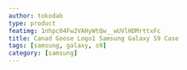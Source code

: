 ```yaml
---
author: tokodab
type: product
featimg: 1nhpc04Fw2VAHyWtQw__wUVlHDMrttxFc
title: Canad Goose Logo1 Samsung Galaxy S9 Case
tags: [samsung, galaxy, s9]
category: [samsung]
---
```


